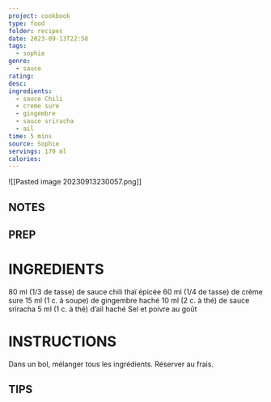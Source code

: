 ```yaml
---
project: cookbook
type: food
folder: recipes
date: 2023-09-13T22:58
tags:
  - sophie
genre:
  - sauce
rating: 
desc: 
ingredients:
  - sauce Chili
  - creme sure
  - gingembre
  - sauce sriracha
  - ail
time: 5 mins
source: Sophie
servings: 170 ml
calories:
---
```

![[Pasted image 20230913230057.png]]
## NOTES




## PREP


# INGREDIENTS

80 ml (1/3 de tasse) de sauce chili thaï épicée 60 ml (1/4 de tasse) de crème sure 15 ml (1 c. à soupe) de gingembre haché 10 ml (2 c. à thé) de sauce sriracha 5 ml (1 c. à thé) d’ail haché Sel et poivre au goût

# INSTRUCTIONS

Dans un bol, mélanger tous les ingrédients. Réserver au frais.

## TIPS



